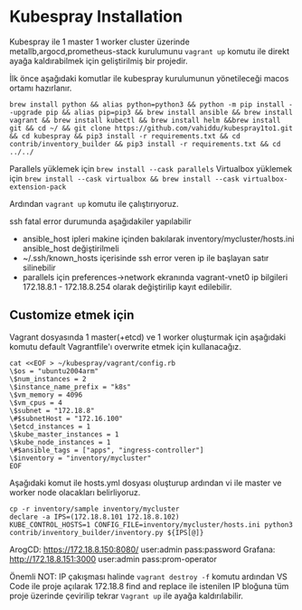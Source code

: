 # Kubespray Installation
Kubespray ile 1 master 1 worker cluster üzerinde metallb,argocd,prometheus-stack kurulumunu `vagrant up` komutu ile direkt ayağa kaldırabilmek için geliştirilmiş bir projedir.

İlk önce aşağıdaki komutlar ile kubespray kurulumunun yönetileceği macos ortamı hazırlanır.

```ShellSession
brew install python && alias python=python3 && python -m pip install --upgrade pip && alias pip=pip3 && brew install ansible && brew install vagrant && brew install kubectl && brew install helm &&brew install git && cd ~/ && git clone https://github.com/vahiddu/kubespray1to1.git && cd kubespray && pip3 install -r requirements.txt && cd contrib/inventory_builder && pip3 install -r requirements.txt && cd ../../
```
Parallels yüklemek için 
`brew install --cask parallels`
Virtualbox yüklemek için 
`brew install --cask virtualbox && brew install --cask virtualbox-extension-pack`


Ardından `vagrant up` komutu ile çalıştırıyoruz. 

ssh fatal error durumunda aşağıdakiler yapılabilir 
- ansible_host ipleri makine içinden bakılarak inventory/mycluster/hosts.ini ansible_host değiştirilmeli
- ~/.ssh/known_hosts içerisinde ssh error veren ip ile başlayan satır silinebilir
- parallels için preferences->network ekranında vagrant-vnet0 ip bilgileri 172.18.8.1 - 172.18.8.254 olarak değiştirilip kayıt edilebilir.


## Customize etmek için
Vagrant dosyasında 1 master(+etcd) ve 1 worker oluşturmak için aşağıdaki komutu default Vagrantfile'ı overwrite etmek için kullanacağız.

```ShellSession
cat <<EOF > ~/kubespray/vagrant/config.rb
\$os = "ubuntu2004arm"
\$num_instances = 2
\$instance_name_prefix = "k8s"
\$vm_memory = 4096
\$vm_cpus = 4
\$subnet = "172.18.8"
\#$subnetHost = "172.16.100"
\$etcd_instances = 1
\$kube_master_instances = 1
\$kube_node_instances = 1
\#$ansible_tags = ["apps", "ingress-controller"]
\$inventory = "inventory/mycluster"
EOF
```
Aşağıdaki komut ile hosts.yml dosyası oluşturup ardından vi ile master ve worker node olacakları belirliyoruz.

```ShellSession
cp -r inventory/sample inventory/mycluster
declare -a IPS=(172.18.8.101 172.18.8.102)
KUBE_CONTROL_HOSTS=1 CONFIG_FILE=inventory/mycluster/hosts.ini python3 contrib/inventory_builder/inventory.py ${IPS[@]}
```

ArogCD: https://172.18.8.150:8080/ user:admin pass:password
Grafana: http://172.18.8.151:3000 user:admin pass:prom-operator

Önemli NOT: IP çakışması halinde `vagrant destroy -f` komutu ardından VS Code ile proje açılarak 172.18.8 find and replace ile istenilen IP bloğuna tüm proje üzerinde çevirilip tekrar `Vagrant up` ile ayağa kaldırılabilir.


